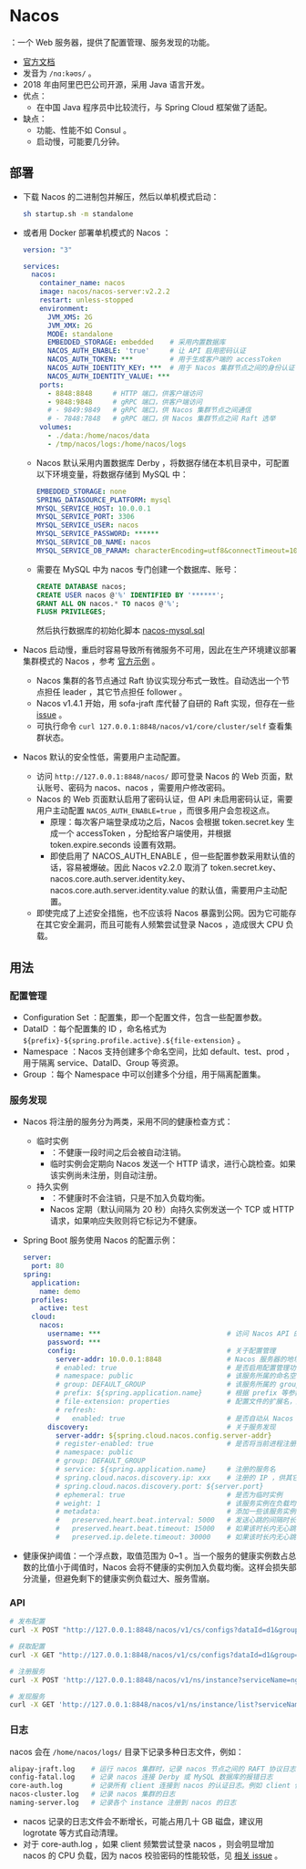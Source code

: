 # Nacos

：一个 Web 服务器，提供了配置管理、服务发现的功能。
- [官方文档](https://nacos.io/zh-cn/docs/quick-start.html)
- 发音为 `/nɑ:kəʊs/` 。
- 2018 年由阿里巴巴公司开源，采用 Java 语言开发。
- 优点：
  - 在中国 Java 程序员中比较流行，与 Spring Cloud 框架做了适配。
- 缺点：
  - 功能、性能不如 Consul 。
  - 启动慢，可能要几分钟。

## 部署

- 下载 Nacos 的二进制包并解压，然后以单机模式启动：
  ```sh
  sh startup.sh -m standalone
  ```

- 或者用 Docker 部署单机模式的 Nacos ：
  ```yml
  version: "3"

  services:
    nacos:
      container_name: nacos
      image: nacos/nacos-server:v2.2.2
      restart: unless-stopped
      environment:
        JVM_XMS: 2G
        JVM_XMX: 2G
        MODE: standalone
        EMBEDDED_STORAGE: embedded    # 采用内置数据库
        NACOS_AUTH_ENABLE: 'true'     # 让 API 启用密码认证
        NACOS_AUTH_TOKEN: ***         # 用于生成客户端的 accessToken
        NACOS_AUTH_IDENTITY_KEY: ***  # 用于 Nacos 集群节点之间的身份认证
        NACOS_AUTH_IDENTITY_VALUE: ***
      ports:
        - 8848:8848     # HTTP 端口，供客户端访问
        - 9848:9848     # gRPC 端口，供客户端访问
        # - 9849:9849   # gRPC 端口，供 Nacos 集群节点之间通信
        # - 7848:7848   # gRPC 端口，供 Nacos 集群节点之间 Raft 选举
      volumes:
        - ./data:/home/nacos/data
        - /tmp/nacos/logs:/home/nacos/logs
  ```
  - Nacos 默认采用内置数据库 Derby ，将数据存储在本机目录中，可配置以下环境变量，将数据存储到 MySQL 中：
    ```yml
    EMBEDDED_STORAGE: none
    SPRING_DATASOURCE_PLATFORM: mysql
    MYSQL_SERVICE_HOST: 10.0.0.1
    MYSQL_SERVICE_PORT: 3306
    MYSQL_SERVICE_USER: nacos
    MYSQL_SERVICE_PASSWORD: ******
    MYSQL_SERVICE_DB_NAME: nacos
    MYSQL_SERVICE_DB_PARAM: characterEncoding=utf8&connectTimeout=1000&socketTimeout=3000&autoReconnect=true&useSSL=false
    ```
  - 需要在 MySQL 中为 nacos 专门创建一个数据库、账号：
    ```sql
    CREATE DATABASE nacos;
    CREATE USER nacos @'%' IDENTIFIED BY '******';
    GRANT ALL ON nacos.* TO nacos @'%';
    FLUSH PRIVILEGES;
    ```
    然后执行数据库的初始化脚本 [nacos-mysql.sql](https://github.com/alibaba/nacos/blob/2.2.2/distribution/conf/mysql-schema.sql)

- Nacos 启动慢，重启时容易导致所有微服务不可用，因此在生产环境建议部署集群模式的 Nacos ，参考 [官方示例](https://github.com/nacos-group/nacos-k8s) 。
  - Nacos 集群的各节点通过 Raft 协议实现分布式一致性。自动选出一个节点担任 leader ，其它节点担任 follower 。
  - Nacos v1.4.1 开始，用 sofa-jraft 库代替了自研的 Raft 实现，但存在一些 [issue](https://github.com/alibaba/nacos/issues/5343) 。
  - 可执行命令 `curl 127.0.0.1:8848/nacos/v1/core/cluster/self` 查看集群状态。

- Nacos 默认的安全性低，需要用户主动配置。
  - 访问 `http://127.0.0.1:8848/nacos/` 即可登录 Nacos 的 Web 页面，默认账号、密码为 nacos、nacos ，需要用户修改密码。
  - Nacos 的 Web 页面默认启用了密码认证，但 API 未启用密码认证，需要用户主动配置 `NACOS_AUTH_ENABLE=true` ，而很多用户会忽视这点。
    - 原理：每次客户端登录成功之后，Nacos 会根据 token.secret.key 生成一个 accessToken ，分配给客户端使用，并根据 token.expire.seconds 设置有效期。
    - 即使启用了 NACOS_AUTH_ENABLE ，但一些配置参数采用默认值的话，容易被爆破。因此 Nacos v2.2.0 取消了 token.secret.key、nacos.core.auth.server.identity.key、nacos.core.auth.server.identity.value 的默认值，需要用户主动配置。
  - 即使完成了上述安全措施，也不应该将 Nacos 暴露到公网。因为它可能存在其它安全漏洞，而且可能有人频繁尝试登录 Nacos ，造成很大 CPU 负载。

## 用法

### 配置管理

- Configuration Set ：配置集，即一个配置文件，包含一些配置参数。
- DataID ：每个配置集的 ID ，命名格式为 `${prefix}-${spring.profile.active}.${file-extension}` 。
- Namespace ：Nacos 支持创建多个命名空间，比如 default、test、prod ，用于隔离 service、DataID、Group 等资源。
- Group ：每个 Namespace 中可以创建多个分组，用于隔离配置集。

### 服务发现

- Nacos 将注册的服务分为两类，采用不同的健康检查方式：
  - 临时实例
    - ：不健康一段时间之后会被自动注销。
    - 临时实例会定期向 Nacos 发送一个 HTTP 请求，进行心跳检查。如果该实例尚未注册，则自动注册。
  - 持久实例
    - ：不健康时不会注销，只是不加入负载均衡。
    - Nacos 定期（默认间隔为 20 秒）向持久实例发送一个 TCP 或 HTTP 请求，如果响应失败则将它标记为不健康。

- Spring Boot 服务使用 Nacos 的配置示例：
  ```yml
  server:
    port: 80
  spring:
    application:
      name: demo
    profiles:
      active: test
    cloud:
      nacos:
        username: ***                               # 访问 Nacos API 的账号，默认无
        password: ***
        config:                                     # 关于配置管理
          server-addr: 10.0.0.1:8848                # Nacos 服务器的地址
          # enabled: true                           # 是否启用配置管理功能
          # namespace: public                       # 该服务所属的命名空间
          # group: DEFAULT_GROUP                    # 该服务所属的 group
          # prefix: ${spring.application.name}      # 根据 prefix 等参数确定 DataID ，找到对应的配置集，给该服务采用
          # file-extension: properties              # 配置文件的扩展名，比如 yaml
          # refresh:
          #   enabled: true                         # 是否自动从 Nacos 获取最新的配置，这样不必重启服务
        discovery:                                  # 关于服务发现
          server-addr: ${spring.cloud.nacos.config.server-addr}
          # register-enabled: true                  # 是否将当前进程注册到 Nacos ，作为一个服务实例。但依然会通过 Nacos 发现其它服务
          # namespace: public
          # group: DEFAULT_GROUP
          # service: ${spring.application.name}     # 注册的服务名
          # spring.cloud.nacos.discovery.ip: xxx    # 注册的 IP ，供其它服务调用。默认采用第一个网卡的 IP
          # spring.cloud.nacos.discovery.port: ${server.port}
          # ephemeral: true                         # 是否为临时实例
          # weight: 1                               # 该服务实例在负载均衡时的权重，取值范围为 1~100
          # metadata:                               # 添加一些该服务实例的元数据
          #   preserved.heart.beat.interval: 5000   # 发送心跳的间隔时长，单位为 ms
          #   preserved.heart.beat.timeout: 15000   # 如果该时长内无心跳，则 Nacos 将该服务实例标记为不健康
          #   preserved.ip.delete.timeout: 30000    # 如果该时长内无心跳，则 Nacos 将该服务实例注销
  ```

- 健康保护阈值：一个浮点数，取值范围为 0~1 。当一个服务的健康实例数占总数的比值小于阈值时，Nacos 会将不健康的实例加入负载均衡。这样会损失部分流量，但避免剩下的健康实例负载过大、服务雪崩。

### API

```sh
# 发布配置
curl -X POST "http://127.0.0.1:8848/nacos/v1/cs/configs?dataId=d1&group=test&content=HelloWorld"

# 获取配置
curl -X GET "http://127.0.0.1:8848/nacos/v1/cs/configs?dataId=d1&group=test"

# 注册服务
curl -X POST 'http://127.0.0.1:8848/nacos/v1/ns/instance?serviceName=nginx&ip=10.0.0.1&port=80'

# 发现服务
curl -X GET 'http://127.0.0.1:8848/nacos/v1/ns/instance/list?serviceName=nginx'
```

### 日志

nacos 会在 `/home/nacos/logs/` 目录下记录多种日志文件，例如：
```sh
alipay-jraft.log    # 运行 nacos 集群时，记录 nacos 节点之间的 RAFT 协议日志
config-fatal.log    # 记录 nacos 连接 Derby 或 MySQL 数据库的报错日志
core-auth.log       # 记录所有 client 连接到 nacos 的认证日志。例如 client 使用错误的密码登录，会记录 HTTP 403 报错日志
nacos-cluster.log   # 记录 nacos 集群的日志
naming-server.log   # 记录各个 instance 注册到 nacos 的日志
```
- nacos 记录的日志文件会不断增长，可能占用几十 GB 磁盘，建议用 logrotate 等方式自动清理。
- 对于 core-auth.log ，如果 client 频繁尝试登录 nacos ，则会明显增加 nacos 的 CPU 负载，因为 nacos 校验密码的性能较低，见 [相关 issue](https://github.com/alibaba/nacos/issues/11609) 。
